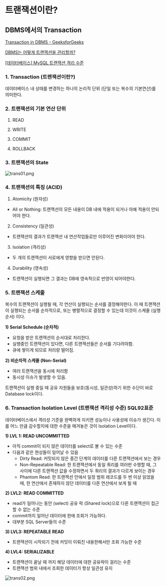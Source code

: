 # 트랜잭션이란?

## DBMS에서의 Transaction

[Transaction in DBMS - GeeksforGeeks](https://www.geeksforgeeks.org/transaction-in-dbms/)

[DBMS는 어떻게 트랜잭션을 관리할까?](https://d2.naver.com/helloworld/407507)

[[데이터베이스] MySQL 트랜잭션 격리 수준](https://steady-coding.tistory.com/562)

### **1. Transaction (트랜잭션이란?)**

데이터베이스 내 상태를 변경하는 하나의 논리적 단위 (단일 또는 복수의 기본연산)를 의미한다.

### **2. 트랜잭션의 기본 연산 단위**

1) READ

2) WRITE

3) COMMIT

4) ROLLBACK

### **3. 트랜잭션의 State**

![trans01.png](../resources/trans01.png)

### 4. 트랜잭션의 특징 (ACID)

1) Atomicity (원자성)

- All or Nothing: 트랜잭션의 모든 내용이 DB 내에 적용이 되거나 아예 적용이 안되어야 한다.

2) Consistency (일관성)

- 트랜잭션의 결과가 트랜잭션 내 연산작업들로만 이루어진 변화이어야 한다.

3) Isolation (격리성)

- 두 개의  트랜잭션이 서로에게 영향을 받으면 안된다.

4) Durability (영속성)

- 트랜잭션이 실행되면 그 결과는 DB에 영속적으로 반영이 되어야한다.

### **5. 트랜잭션 스케줄**

복수의 트랜잭션이 실행될 때, 각 연산이 실행되는 순서를 결정해야한다.
이 때 트랜잭션이 실행되는 순서를 순차적으로, 또는 병렬적으로 결정할 수 있는데 이것이 스케줄 (실행순서) 이다.

**1) Serial Schedule (순차적)**

- 요청을 받은 트랜잭션의 순서대로 처리한다.
- 실행중인 트랜잭션이 있다면, 다른 트랜잭션들은 순서를 기다려야함.
- 큐에 쌓이게 되므로 처리량 떨어짐.

**2) 비순차적 스케줄 (Non-Serial)**

- 여러 트랜잭션을 동시에 처리함
- 동시성 이슈가 발생할 수 있음.

트랜잭션이 실행 중일 때 공유 자원들을 보호(동시성, 일관성)하기 위한 수단이 바로 Database lock이다.

### **6. Transaction Isolation Level (트랜잭션 격리성 수준) SQL92표준**

 데이터베이스에서 격리성 기준을 완벽하게 지키면 성능이나 사용성에 이슈가 생긴다.
이를 어느 만큼 감수할지에 대한 수준을 매겨놓은 것이 Isolation Level이다.

**1) LVL 1: READ UNCOMMITTED**

- 아직 commit이 되지 않은 데이터를 select로 볼 수 있는 수준
- 다음과 같은 현상들이 일어날 수 있음
    - Dirty Read: 커밋되지 않은 중간 단계의 데이터를 다른 트랜잭션에서 보는 경우
    - Non-Repeatable Read: 한 트랜잭션에서 동일 쿼리를 여러번 수행할 때, 그 사이에 다른 트랜잭션 값을 수정하면서 두 쿼리의 결과가 다르게 보이는 경우
    - Phantom Read: 한 트랜잭션 안에서 일정 범위 레코드를 두 번 이상 읽었을 때, 한 연산에서 존재하지 않던 데이터를 다른 연산에서 보게 될 때

**2) LVL2: READ COMMITTED**

- read가 일어나는 동안 (select) 공유 락 (Shared lock)으로 다른 트랜잭션이 접근 할 수 없는 수준
- commit까지 일어난 데이터에 한에 조회가 가능하다.
- 대부분 SQL Server들의 수준

**3) LVL3: REPEATABLE READ**

- 트랜잭션이 시작되기 전에 커밋이 이뤄진 내용한해서만 조회 가능한 수준

**4) LVL4: SERIALIZABLE**

- 트랜잭션이 끝날 때 까지 해당 데이터에 대한 공유락이 걸리는 수준
- 트랜잭션 범위 내에서 조회한 데이터가 항상 일관성 유지

![trans02.png](../resources/trans02.png)